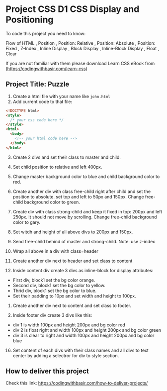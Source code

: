 # Project CSS D1 CSS Display and Positioning

To code this project you need to know:

Flow of HTML
, Position
, Position: Relative
, Position: Absolute
, Position: Fixed
, Z-Index
, Inline Display
, Block Display
, Inline-Block Display
, Float
, Clear

If you are not familiar with them please download Learn CSS eBook from (https://codingwithbasir.com/learn-css)

## Project Title: Puzzle

1. Create a html file with your name like `john.html`
2. Add current code to that file:

```html
<!DOCTYPE html>
<style>
  /* your css code here */
</style>
<html>
  <body>
    <!-- your html code here -->
  </body>
</html>
```

3. Create 2 divs and set their class to master and child.

4. Set child position to relative and left 400px.

5. Change master background color to blue and child background color to red.

6. Create another div with class free-child right after child and set the position to absolute. set top and left to 50px and 150px. Change free-child background color to green.

8. Create div with class strong-child and keep it fixed in top: 200px and left 250px. It should not move by scrolling. Change free-child background color to gary. 
   
9.  Set witdh and height of all above divs to 200px and 150px.


10. Send free-child behind of master and strong-child.
    Note: use z-index

11. Wrap all above in a div with class=header

12. Create another div next to header and set class to content

13. Inside content div create 3 divs as inline-block for display attributes:

- First div, block1 set the bg color orange.
- Second div, block1 set the bg color to yellow.
- Thrid div, block1 set the bg color to blue.
- Set their padding to 10px and set width and height to 100px.

1.  Create another div next to content and set class to footer.

2.  Inside footer div create 3 divs like this:

- div 1 is width 100px and height 200px and bg color red
- div 2 is float right and width 100px and height 200px and bg color green
- div 3 is clear to right and width 100px and height 200px and bg color blue

16. Set content of each divs with their class names and all divs to text center by adding a selectror for div to style section.


## How to deliver this project

Check this link: https://codingwithbasir.com/how-to-deliver-projects/

